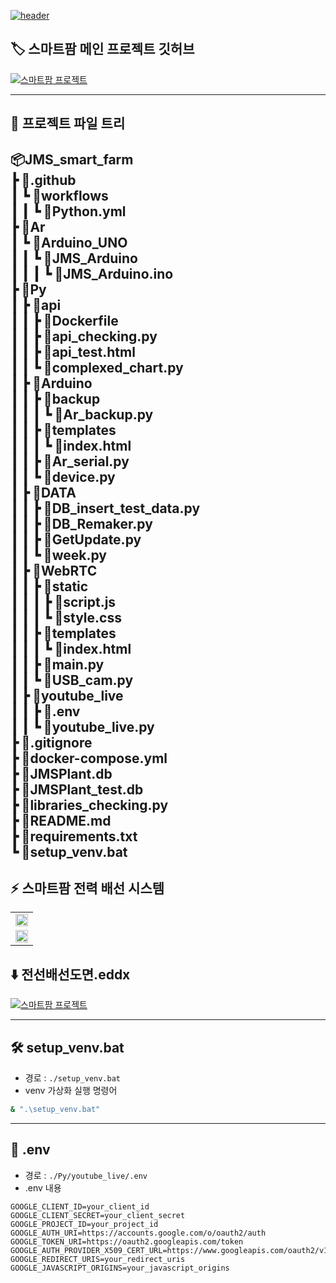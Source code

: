 [![header](https://capsule-render.vercel.app/api?type=venom&height=300&color=0:038C7F,45:04BF8A,60:04D98B,100:74BF04&text=JMS%20Smart%20Farm&fontAlign=50&fontColor=ffffff&textBg=false&desc=By%20JMS.HW%20:%20qwer9679,%20CutTheWire&descAlign=50&descAlignY=63&fontAlignY=46)](https://github.com/CutTheWire/JMS_smart_farm.git)

## 🏷️ 스마트팜 메인 프로젝트 깃허브
[![스마트팜 프로젝트](https://capsule-render.vercel.app/api?type=waving&height=300&color=0:038C7F,30:04BF8A,70:04D98B,100:74BF04&text=Smart%20Farm%20Main&fontColor=ffffff&textBg=false&desc=Link%20:%20jgkim14_SmartFarm.git&descAlignY=53&fontAlignY=35&descAlign=67)](https://github.com/jgkim14/SmartFarm.git)

---
## 🌳 프로젝트 파일 트리
📦JMS_smart_farm   
 ┣ 📂.github   
 ┃ ┗ 📂workflows  
 ┃ ┃ ┗ 📜Python.yml   
 ┣ 📂Ar   
 ┃ ┗ 📂Arduino_UNO   
 ┃ ┃ ┗ 📂JMS_Arduino   
 ┃ ┃ ┃ ┗ 📜JMS_Arduino.ino   
 ┣ 📂Py   
 ┃ ┣ 📂api   
 ┃ ┃ ┣ 📜Dockerfile   
 ┃ ┃ ┣ 📜api_checking.py   
 ┃ ┃ ┣ 📜api_test.html   
 ┃ ┃ ┗ 📜complexed_chart.py   
 ┃ ┣ 📂Arduino   
 ┃ ┃ ┣ 📂backup   
 ┃ ┃ ┃ ┗ 📜Ar_backup.py   
 ┃ ┃ ┣ 📂templates   
 ┃ ┃ ┃ ┗ 📜index.html   
 ┃ ┃ ┣ 📜Ar_serial.py   
 ┃ ┃ ┗ 📜device.py   
 ┃ ┣ 📂DATA   
 ┃ ┃ ┣ 📜DB_insert_test_data.py   
 ┃ ┃ ┣ 📜DB_Remaker.py   
 ┃ ┃ ┣ 📜GetUpdate.py   
 ┃ ┃ ┗ 📜week.py   
 ┃ ┣ 📂WebRTC   
 ┃ ┃ ┣ 📂static   
 ┃ ┃ ┃ ┣ 📜script.js   
 ┃ ┃ ┃ ┗ 📜style.css   
 ┃ ┃ ┣ 📂templates   
 ┃ ┃ ┃ ┗ 📜index.html   
 ┃ ┃ ┣ 📜main.py   
 ┃ ┃ ┗ 📜USB_cam.py   
 ┃ ┣ 📂youtube_live   
 ┃ ┃ ┣ 📜.env   
 ┃ ┃ ┗ 📜youtube_live.py   
 ┣ 📜.gitignore   
 ┣ 📜docker-compose.yml   
 ┣ 📜JMSPlant.db   
 ┣ 📜JMSPlant_test.db   
 ┣ 📜libraries_checking.py   
 ┣ 📜README.md   
 ┣ 📜requirements.txt   
 ┗ 📜setup_venv.bat  
---

## ⚡ 스마트팜 전력 배선 시스템
   <table> 
      <tr> 
         <td><img src="https://drive.google.com/uc?export=view&id=13ar-wA-7TMwUxgA23lSkwvVG2YBkz0Jr" width="100%"></td>
      <tr> 
      </tr> 
         <td><img src="https://drive.google.com/uc?export=view&id=16K5b2SZef0kbdzVoox6DTChH2M7OzhQk" width="100%"></td>
      </tr> 
   </table>
   
   ## ⬇️ 전선배선도면.eddx
   [![스마트팜 프로젝트](https://drive.google.com/uc?export=view&id=16YLoCCLto-hLLAYDK2dCux5KVayjZyTT)](https://drive.google.com/file/d/16HMf_8yOA0kCh1TgKVcjFiXK0HJdRApW/view?usp=sharing) 

---
## 🛠️ setup_venv.bat
- 경로 : `./setup_venv.bat`
- venv 가상화 실행 명령어
```bash
& ".\setup_venv.bat"
```
---
## 🔐 .env
- 경로 : `./Py/youtube_live/.env`
- .env 내용
```.env
GOOGLE_CLIENT_ID=your_client_id
GOOGLE_CLIENT_SECRET=your_client_secret
GOOGLE_PROJECT_ID=your_project_id
GOOGLE_AUTH_URI=https://accounts.google.com/o/oauth2/auth
GOOGLE_TOKEN_URI=https://oauth2.googleapis.com/token
GOOGLE_AUTH_PROVIDER_X509_CERT_URL=https://www.googleapis.com/oauth2/v1/certs
GOOGLE_REDIRECT_URIS=your_redirect_uris
GOOGLE_JAVASCRIPT_ORIGINS=your_javascript_origins
```
